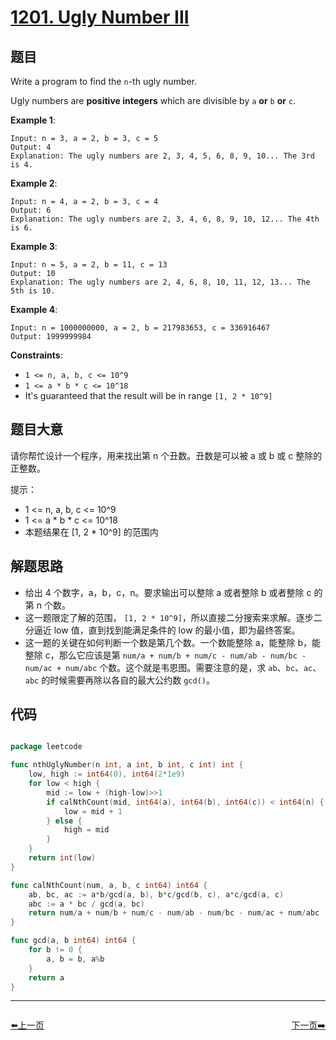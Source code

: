 # [1201. Ugly Number III](https://leetcode.com/problems/ugly-number-iii/)


## 题目

Write a program to find the `n`-th ugly number.

Ugly numbers are **positive integers** which are divisible by `a` **or** `b` **or** `c`.

**Example 1**:

    Input: n = 3, a = 2, b = 3, c = 5
    Output: 4
    Explanation: The ugly numbers are 2, 3, 4, 5, 6, 8, 9, 10... The 3rd is 4.

**Example 2**:

    Input: n = 4, a = 2, b = 3, c = 4
    Output: 6
    Explanation: The ugly numbers are 2, 3, 4, 6, 8, 9, 10, 12... The 4th is 6.

**Example 3**:

    Input: n = 5, a = 2, b = 11, c = 13
    Output: 10
    Explanation: The ugly numbers are 2, 4, 6, 8, 10, 11, 12, 13... The 5th is 10.

**Example 4**:

    Input: n = 1000000000, a = 2, b = 217983653, c = 336916467
    Output: 1999999984

**Constraints**:

- `1 <= n, a, b, c <= 10^9`
- `1 <= a * b * c <= 10^18`
- It's guaranteed that the result will be in range `[1, 2 * 10^9]`


## 题目大意


请你帮忙设计一个程序，用来找出第 n 个丑数。丑数是可以被 a 或 b 或 c 整除的 正整数。


提示：

- 1 <= n, a, b, c <= 10^9
- 1 <= a * b * c <= 10^18
- 本题结果在 [1, 2 * 10^9] 的范围内

## 解题思路


- 给出 4 个数字，a，b，c，n。要求输出可以整除 a 或者整除 b 或者整除 c 的第 n 个数。
- 这一题限定了解的范围， `[1, 2 * 10^9]`，所以直接二分搜索来求解。逐步二分逼近 low 值，直到找到能满足条件的 low 的最小值，即为最终答案。
- 这一题的关键在如何判断一个数是第几个数。一个数能整除 a，能整除 b，能整除 c，那么它应该是第 `num/a + num/b + num/c - num/ab - num/bc - num/ac + num/abc` 个数。这个就是韦恩图。需要注意的是，求 `ab`、`bc`、`ac`、`abc` 的时候需要再除以各自的最大公约数 `gcd()`。


## 代码

```go

package leetcode

func nthUglyNumber(n int, a int, b int, c int) int {
	low, high := int64(0), int64(2*1e9)
	for low < high {
		mid := low + (high-low)>>1
		if calNthCount(mid, int64(a), int64(b), int64(c)) < int64(n) {
			low = mid + 1
		} else {
			high = mid
		}
	}
	return int(low)
}

func calNthCount(num, a, b, c int64) int64 {
	ab, bc, ac := a*b/gcd(a, b), b*c/gcd(b, c), a*c/gcd(a, c)
	abc := a * bc / gcd(a, bc)
	return num/a + num/b + num/c - num/ab - num/bc - num/ac + num/abc
}

func gcd(a, b int64) int64 {
	for b != 0 {
		a, b = b, a%b
	}
	return a
}

```


----------------------------------------------
<div style="display: flex;justify-content: space-between;align-items: center;">
<p><a href="https://books.halfrost.com/leetcode/ChapterFour/1200.Minimum-Absolute-Difference/">⬅️上一页</a></p>
<p><a href="https://books.halfrost.com/leetcode/ChapterFour/1202.Smallest-String-With-Swaps/">下一页➡️</a></p>
</div>
